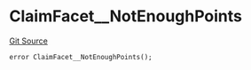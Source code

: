 # ClaimFacet__NotEnoughPoints
[Git Source](https://github.com/VaporFi/liquid-staking/blob/4b4d0d561b5718174cc348f0e7fc8a94c51e2caa/src/facets/ClaimFacet.sol)


```solidity
error ClaimFacet__NotEnoughPoints();
```

